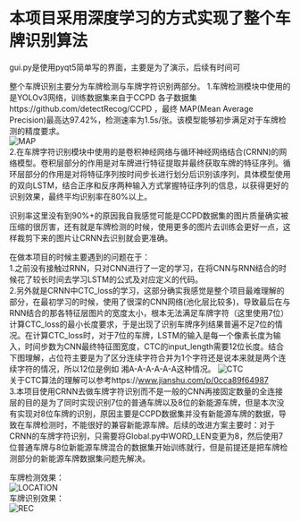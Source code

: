 # 本项目采用深度学习的方式实现了整个车牌识别算法

gui.py是使用pyqt5简单写的界面，主要是为了演示，后续有时间可

整个车牌识别主要分为车牌检测与车牌字符识别两部分。 
1.车牌检测模块中使用的是YOLOv3网络，训练数据集来自于CCPD 各子数据集https://github.com/detectRecog/CCPD ，最终 MAP(Mean Average Precision)最高达97.42%，检测速率为1.5s/张。该模型能够初步满足对于车牌检测的精度要求。  
![MAP](https://github.com/windkiss5/LicenseRec/blob/master/snipaste_20200612_192601.jpg)  
2.在车牌字符识别模块中使用的是卷积神经网络与循环神经网络结合(CRNN)的网络模型。卷积层部分的作用是对车牌进行特征提取并最终获取车牌的特征序列。循环层部分的作用是对将特征序列按时间步长进行划分后识别该序列，具体模型使用的双向LSTM，结合正序和反序两种输入方式掌握特征序列的信息，以获得更好的识别效果，最终平均识别率在80%以上。

识别率这里没有到90%+的原因我自我感觉可能是CCPD数据集的图片质量确实被压缩的很厉害，还有就是车牌检测的时候，使用更多的图片去训练会更好一点，这样裁剪下来的图片让CRNN去识别就会更准确。

在做本项目的时候主要遇到的问题在于：  
1.之前没有接触过RNN，只对CNN进行了一定的学习，在将CNN与RNN结合的时候花了较长时间去学习LSTM的公式及对应定义的代码。  
2.另外就是CRNN中CTC_loss的学习，这部分确实我感觉是整个项目最难理解的部分，在最初学习的时候，使用了很深的CNN网络(池化层比较多)，导致最后在与RNN结合的那各特征层图片的宽度太小，根本无法满足车牌字符（这里使用7位）计算CTC_loss的最小长度要求，于是出现了识别车牌序列结果普遍不足7位的情况。在计算CTC_loss时，对于7位的车牌，LSTM的输入是每一个像素长度为输入，时间步数为CNN最终特征图宽度，CTC的input_length需要12位长度。结合下图理解，占位符主要是为了区分连续字符合并为1个字符还是说本来就是两个连续字符的情况，所以12位是例如 湘A-A-A-A-A-A这种情况。 
![CTC](https://github.com/windkiss5/LicenseRec/blob/master/snipaste_20200612_192524.jpg)  
关于CTC算法的理解可以参考https://www.jianshu.com/p/0cca89f64987  
3.本项目使用CRNN去做车牌字符识别而不是一般的CNN再接固定数量的全连接层的目的是为了同时实现识别7位的普通车牌以及8位的新能源车牌，但是本次没有实现对8位车牌的识别，原因主要是CCPD数据集并没有新能源车牌的数据，导致在车牌检测时，不能很好的兼容新能源车牌。后续的改进方案主要时：对于CRNN的车牌字符识别，只需要将Global.py中WORD_LEN变更为8，然后使用7位普通车牌与8位新能源车牌混合的数据集开始训练就行，但是前提还是把车牌检测部分的新能源车牌数据集问题先解决。  

车牌检测效果：  
![LOCATION](https://github.com/windkiss5/LicenseRec/blob/master/snipaste_20200612_192633.jpg)  
车牌识别效果：  
![REC](https://github.com/windkiss5/LicenseRec/blob/master/snipaste_20200612_194036.jpg)  
